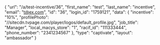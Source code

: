 {
    "url": "\/a\/test-incentive\/36",
    "first_name": "test",
    "last_name": "incentive",
    "email": "t@ex.com",
    "id": "36",
    "login_id": "1759121",
    "data": {
        "incentive": "10%",
        "profilePhoto": "\/\/sitecdn.tvpage.com\/player\/logos\/default_profile.jpg",
        "job_title": "Manager",
        "local_macys_store": "1",
        "racif_id": "111333444",
        "phone_number": "2341234567"
    },
    "type": "captivate",
    "layout": "ambassador"
}